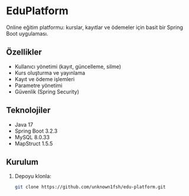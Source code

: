 # EduPlatform

Online eğitim platformu: kurslar, kayıtlar ve ödemeler için basit bir Spring Boot uygulaması.

## Özellikler
- Kullanıcı yönetimi (kayıt, güncelleme, silme)
- Kurs oluşturma ve yayınlama
- Kayıt ve ödeme işlemleri
- Parametre yönetimi
- Güvenlik (Spring Security)

## Teknolojiler
- Java 17
- Spring Boot 3.2.3
- MySQL 8.0.33
- MapStruct 1.5.5

## Kurulum
1. Depoyu klonla:
   ```bash
   git clone https://github.com/unknown1fsh/edu-platform.git
